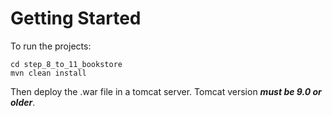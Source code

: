 # Getting Started

To run the projects:

```
cd step_8_to_11_bookstore
mvn clean install
```

Then deploy the .war file in a tomcat server. Tomcat version **_must be 9.0 or older_**.
